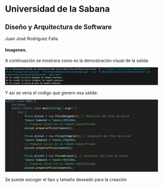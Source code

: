 # Universidad de la Sabana
## Diseño y Arquitectura de Software

Juan José Rodríguez Falla

#### Imagenes. 
A continuación se mostrara como es la demostración visual de la salida

![alt text](lib/Salida.png "Logo Title Text 1")

Y asi se veria el codigo que genero esa salida:

![alt text](lib/Codigo.png "Logo Title Text 2")

Se puede escoger el tipo y tamaño deseado para la creación